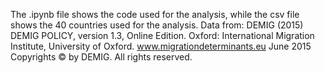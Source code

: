 The .ipynb file shows the code used for the analysis, while the csv file shows the 40 countries used for the analysis. Data from:  DEMIG (2015) DEMIG POLICY, version 1.3, Online Edition. Oxford: International Migration Institute, University of Oxford. www.migrationdeterminants.eu 
June 2015 Copyrights © by DEMIG. All rights reserved.
